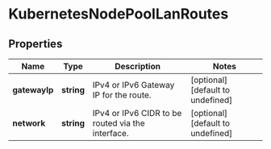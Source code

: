 # KubernetesNodePoolLanRoutes

## Properties
| Name | Type | Description | Notes |
| ------------ | ------------- | ------------- | ------------- |
| **gatewayIp** | **string** | IPv4 or IPv6 Gateway IP for the route. | [optional] [default to undefined] |
| **network** | **string** | IPv4 or IPv6 CIDR to be routed via the interface. | [optional] [default to undefined] |


